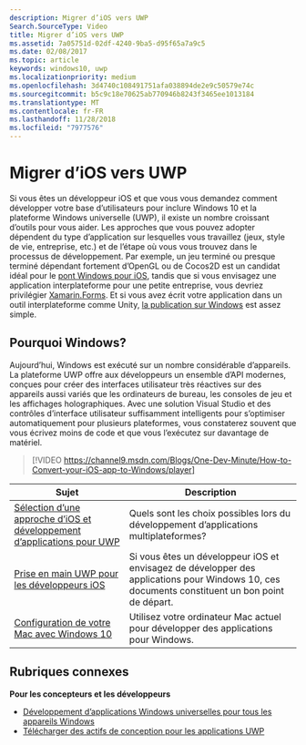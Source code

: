 ```yaml
---
description: Migrer d’iOS vers UWP
Search.SourceType: Video
title: Migrer d’iOS vers UWP
ms.assetid: 7a05751d-02df-4240-9ba5-d95f65a7a9c5
ms.date: 02/08/2017
ms.topic: article
keywords: windows10, uwp
ms.localizationpriority: medium
ms.openlocfilehash: 3d4740c108491751afa038894de2e9c50579e74c
ms.sourcegitcommit: b5c9c18e70625ab770946b8243f3465ee1013184
ms.translationtype: MT
ms.contentlocale: fr-FR
ms.lasthandoff: 11/28/2018
ms.locfileid: "7977576"
---
```

# <a name="move-from-ios-to-uwp"></a>Migrer d’iOS vers UWP

Si vous êtes un développeur iOS et que vous vous demandez comment développer votre base d’utilisateurs pour inclure Windows 10 et la plateforme Windows universelle (UWP), il existe un nombre croissant d’outils pour vous aider. Les approches que vous pouvez adopter dépendent du type d’application sur lesquelles vous travaillez (jeux, style de vie, entreprise, etc.) et de l’étape où vous vous trouvez dans le processus de développement. Par exemple, un jeu terminé ou presque terminé dépendant fortement d’OpenGL ou de Cocos2D est un candidat idéal pour le [pont Windows pour iOS](https://dev.windows.com/bridges/ios), tandis que si vous envisagez une application interplateforme pour une petite entreprise, vous devriez privilégier [Xamarin.Forms](https://www.xamarin.com/forms). Et si vous avez écrit votre application dans un outil interplateforme comme Unity, [la publication sur Windows](http://blogs.unity3d.com/2015/09/09/windows-10-universal-apps-in-unity-5-2/) est assez simple.

## <a name="why-windows"></a>Pourquoi Windows?

Aujourd’hui, Windows est exécuté sur un nombre considérable d’appareils. La plateforme UWP offre aux développeurs un ensemble d’API modernes, conçues pour créer des interfaces utilisateur très réactives sur des appareils aussi variés que les ordinateurs de bureau, les consoles de jeu et les affichages holographiques. Avec une solution Visual Studio et des contrôles d’interface utilisateur suffisamment intelligents pour s’optimiser automatiquement pour plusieurs plateformes, vous constaterez souvent que vous écrivez moins de code et que vous l’exécutez sur davantage de matériel.

> [!VIDEO https://channel9.msdn.com/Blogs/One-Dev-Minute/How-to-Convert-your-iOS-app-to-Windows/player]

| Sujet | Description |
|-------|-------------|
| [Sélection d’une approche d’iOS et développement d’applications pour UWP](selecting-an-approach-to-ios-and-uwp-app-development.md) | Quels sont les choix possibles lors du développement d’applications multiplateformes? |
| [Prise en main UWP pour les développeurs iOS](getting-started-with-uwp-for-ios-developers.md) | Si vous êtes un développeur iOS et envisagez de développer des applications pour Windows 10, ces documents constituent un bon point de départ. |
| [Configuration de votre Mac avec Windows 10](setting-up-your-mac-with-windows-10.md) | Utilisez votre ordinateur Mac actuel pour développer des applications pour Windows. |

## <a name="related-topics"></a>Rubriques connexes

**Pour les concepteurs et les développeurs**
* [Développement d’applications Windows universelles pour tous les appareils Windows](http://go.microsoft.com/fwlink/p/?LinkID=397871)
* [Télécharger des actifs de conception pour les applications UWP](https://msdn.microsoft.com/library/windows/apps/xaml/bg125377.aspx)
